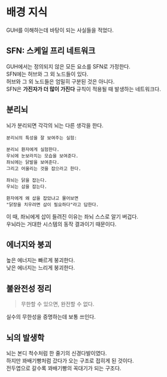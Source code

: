 # 배경 지식
GUH를 이해하는데 바탕이 되는 사실들을 적었다.

## SFN: 스케일 프리 네트워크
GUH에서는 정의되지 않은 모든 요소를 SFN로 가정한다.  
SFN에는 허브와 그 외 노드들이 있다.  
허브와 그 외 노드들은 엄밀히 구분된 것은 아니다.  
SFN은 **가진자가 더 많이 가진다** 규칙이 적용될 때 발생하는 네트워크다.  

## 분리뇌
뇌가 분리되면 각각의 뇌는 다른 생각을 한다.  
```
분리뇌의 특성을 잘 보여주는 실험:

분리뇌 환자에게 실험한다.
우뇌에 눈보라치는 모습을 보여준다.
좌뇌에는 닭발을 보여준다.
그리고 어울리는 것을 잡으라고 한다.

좌뇌는 닭을 잡는다.
우뇌는 삽을 잡는다.

환자에게 왜 삽을 잡았냐고 물어보면
"닭장을 치우려면 삽이 필요하다"라고 답한다.
```
이 때, 좌뇌에게 삽이 들려진 이유는 좌뇌 스스로 알기 버겁다.  
우뇌라는 거대한 시스템의 동작 결과이기 때문이다.  

## 에너지와 붕괴
높은 에너지는 빠르게 붕괴한다.  
낮은 에너지는 느리게 붕괴한다.  

## 불완전성 정리
> 무한할 수 있으면, 완전할 수 없다.  

실수의 무한성을 증명하는데 보통 쓰인다.

## 뇌의 발생학
뇌는 본디 척수처럼 한 줄기의 신경다발이였다.  
하지만 꽈배기빵처럼 갔다가 오는 구조로 접히게 된 것이다.  
전두엽으로 갈수록 꽈배기빵의 꼭대기가 되는 구조다.  
